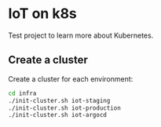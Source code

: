 # IoT on k8s

Test project to learn more about Kubernetes.

## Create a cluster

Create a cluster for each environment:

```sh
cd infra
./init-cluster.sh iot-staging
./init-cluster.sh iot-production
./init-cluster.sh iot-argocd
```
